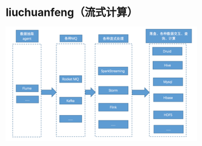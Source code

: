 # liuchuanfeng（流式计算）  
![flow computing](https://github.com/ston1992/liuchuanfeng/blob/master/flowComputing.png)
